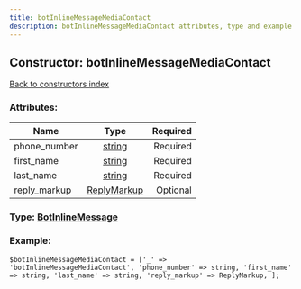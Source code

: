 ```yaml
---
title: botInlineMessageMediaContact
description: botInlineMessageMediaContact attributes, type and example
---
```

## Constructor: botInlineMessageMediaContact  
[Back to constructors index](index.md)



### Attributes:

| Name     |    Type       | Required |
|----------|:-------------:|---------:|
|phone\_number|[string](../types/string.md) | Required|
|first\_name|[string](../types/string.md) | Required|
|last\_name|[string](../types/string.md) | Required|
|reply\_markup|[ReplyMarkup](../types/ReplyMarkup.md) | Optional|



### Type: [BotInlineMessage](../types/BotInlineMessage.md)


### Example:

```
$botInlineMessageMediaContact = ['_' => 'botInlineMessageMediaContact', 'phone_number' => string, 'first_name' => string, 'last_name' => string, 'reply_markup' => ReplyMarkup, ];
```